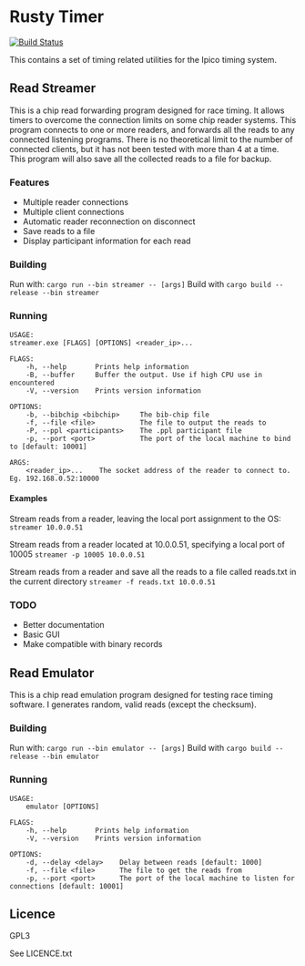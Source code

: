 # Rusty Timer

[![Build Status](https://travis-ci.org/iwismer/rusty-timer.svg?branch=master)](https://travis-ci.org/iwismer/rusty-timer)

This contains a set of timing related utilities for the Ipico timing system.

## Read Streamer

This is a chip read forwarding program designed for race timing. It allows timers to overcome the connection limits on some chip reader systems.
This program connects to one or more readers, and forwards all the reads to any connected listening programs. There is no theoretical limit to the number of connected clients, but it has not been tested with more than 4 at a time. This program will also save all the collected reads to a file for backup.

### Features

- Multiple reader connections
- Multiple client connections
- Automatic reader reconnection on disconnect
- Save reads to a file
- Display participant information for each read

### Building

Run with: ```cargo run --bin streamer -- [args]```
Build with ```cargo build --release --bin streamer```

### Running

    USAGE:
    streamer.exe [FLAGS] [OPTIONS] <reader_ip>...

    FLAGS:
        -h, --help       Prints help information
        -B, --buffer     Buffer the output. Use if high CPU use in encountered
        -V, --version    Prints version information

    OPTIONS:
        -b, --bibchip <bibchip>     The bib-chip file
        -f, --file <file>           The file to output the reads to
        -P, --ppl <participants>    The .ppl participant file
        -p, --port <port>           The port of the local machine to bind to [default: 10001]

    ARGS:
        <reader_ip>...    The socket address of the reader to connect to. Eg. 192.168.0.52:10000

#### Examples

Stream reads from a reader, leaving the local port assignment to the OS: ```streamer 10.0.0.51```

Stream reads from a reader located at 10.0.0.51, specifying a local port of 10005 ```streamer -p 10005 10.0.0.51```

Stream reads from a reader and save all the reads to a file called reads.txt in the current directory ```streamer -f reads.txt 10.0.0.51```

### TODO

- Better documentation
- Basic GUI
- Make compatible with binary records

## Read Emulator

This is a chip read emulation program designed for testing race timing software. I generates random, valid reads (except the checksum).

### Building

Run with: ```cargo run --bin emulator -- [args]```
Build with ```cargo build --release --bin emulator```

### Running

    USAGE:
        emulator [OPTIONS]

    FLAGS:
        -h, --help       Prints help information
        -V, --version    Prints version information

    OPTIONS:
        -d, --delay <delay>    Delay between reads [default: 1000]
        -f, --file <file>      The file to get the reads from
        -p, --port <port>      The port of the local machine to listen for connections [default: 10001]

## Licence

GPL3

See LICENCE.txt
